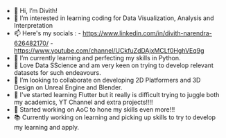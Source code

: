 - 👋 Hi, I’m Divith!
- 👀 I’m interested in learning coding for Data Visualization, Analysis and Interpretation
- 📫 Here's my socials : 
        - https://www.linkedin.com/in/divith-narendra-626482170/
        - https://www.youtube.com/channel/UCkfuZdDAjxMCLf0HghVEq9g
- 🌱 I’m currently learning and perfecting my skills in Python.
- 🍦 Love Data SScience and am very keen on trying to develop relevant datasets for such endeavours. 
- 💞️ I’m looking to collaborate on developing 2D Platformers and 3D Design on Unreal Engine and Blender. 
- 🐓 I've started learning Flutter but it really is difficult trying to juggle both my academics, YT Channel and extra projects!!!! 
- 🌟 Started working on AoC to hone my skills even more!!!
- 📚 Currently working on learning and picking up skills to try to develop my learning and apply. 


<!---
div1342/div1342 is a ✨ special ✨ repository because its `README.md` (this file) appears on your GitHub profile.
You can click the Preview link to take a look at your changes.
--->
